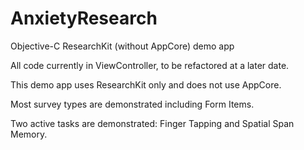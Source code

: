 # AnxietyResearch
Objective-C ResearchKit (without AppCore) demo app


All code currently in ViewController, to be refactored at a later date.

This demo app uses ResearchKit only and does not use AppCore.

Most survey types are demonstrated including Form Items.

Two active tasks are demonstrated: Finger Tapping and Spatial Span Memory.
